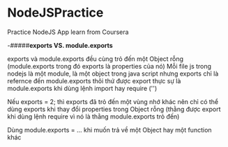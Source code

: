 # NodeJSPractice
Practice NodeJS App learn from Coursera


-#####**exports VS. module.exports**

exports và module.exports đều cùng trỏ đến một Object rỗng (module.exports trong đó exports là properties của nó)
Mỗi file js trong nodejs là một module, là một object trong java script
nhưng exports chỉ là refernce đến module.exports thôi
thứ được export thực sự là module.exports khi dùng lệnh import hay require ('')

Nếu exports = 2; thì exports đã trỏ đến một vùng nhớ khác
nên chỉ có thể dùng exports khi thay đổi properties trong Object rỗng
(thằng được export khi dùng lệnh require vì nó là thằng module.exports trỏ đến)

Dùng module.exports = ... khi muốn trả về một Object hay một function khác

